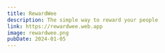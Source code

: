 ```yaml
---
title: RewardWee
description: The simple way to reward your people
link: https://rewardwee.web.app
image: rewardwee.png
pubDate: 2024-01-05
---
```

